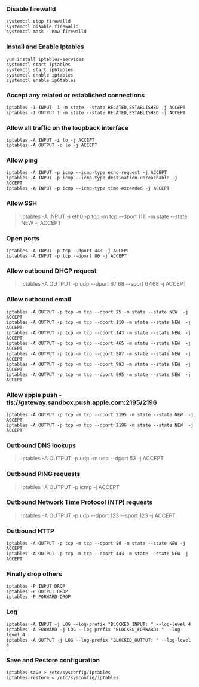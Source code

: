 ### Disable firewalld
```
systemctl stop firewalld
systemctl disable firewalld
systemctl mask --now firewalld
```

### Install and Enable Iptables
```
yum install iptables-services
systemctl start iptables
systemctl start ip6tables
systemctl enable iptables
systemctl enable ip6tables
```

### Accept any related or established connections
```
iptables -I INPUT  1 -m state --state RELATED,ESTABLISHED -j ACCEPT
iptables -I OUTPUT 1 -m state --state RELATED,ESTABLISHED -j ACCEPT
```
### Allow all traffic on the loopback interface
```
iptables -A INPUT -i lo -j ACCEPT
iptables -A OUTPUT -o lo -j ACCEPT
```
### Allow ping
```
iptables -A INPUT -p icmp --icmp-type echo-request -j ACCEPT
iptables -A INPUT -p icmp --icmp-type destination-unreachable -j ACCEPT
iptables -A INPUT -p icmp --icmp-type time-exceeded -j ACCEPT
```
### Allow SSH
> iptables -A INPUT -i eth0 -p tcp -m tcp --dport 1111 -m state --state NEW  -j ACCEPT

### Open ports
```
iptables -A INPUT -p tcp --dport 443 -j ACCEPT
iptables -A INPUT -p tcp --dport 80 -j ACCEPT
```

### Allow outbound DHCP request
> iptables -A OUTPUT -p udp --dport 67:68 --sport 67:68 -j ACCEPT

### Allow outbound email
```
iptables -A OUTPUT -p tcp -m tcp --dport 25 -m state --state NEW  -j ACCEPT
iptables -A OUTPUT -p tcp -m tcp --dport 110 -m state --state NEW  -j ACCEPT
iptables -A OUTPUT -p tcp -m tcp --dport 143 -m state --state NEW  -j ACCEPT
iptables -A OUTPUT -p tcp -m tcp --dport 465 -m state --state NEW  -j ACCEPT
iptables -A OUTPUT -p tcp -m tcp --dport 587 -m state --state NEW  -j ACCEPT
iptables -A OUTPUT -p tcp -m tcp --dport 993 -m state --state NEW  -j ACCEPT
iptables -A OUTPUT -p tcp -m tcp --dport 995 -m state --state NEW  -j ACCEPT
```
### Allow apple push - tls://gateway.sandbox.push.apple.com:2195/2196
```
iptables -A OUTPUT -p tcp -m tcp --dport 2195 -m state --state NEW  -j ACCEPT 
iptables -A OUTPUT -p tcp -m tcp --dport 2196 -m state --state NEW  -j ACCEPT
```

### Outbound DNS lookups
> iptables -A OUTPUT -p udp -m udp --dport 53 -j ACCEPT

### Outbound PING requests
> iptables -A OUTPUT -p icmp -j ACCEPT

### Outbound Network Time Protocol (NTP) requests
> iptables -A OUTPUT -p udp --dport 123 --sport 123 -j ACCEPT

### Outbound HTTP
```
iptables -A OUTPUT -p tcp -m tcp --dport 80 -m state --state NEW -j ACCEPT
iptables -A OUTPUT -p tcp -m tcp --dport 443 -m state --state NEW -j ACCEPT
```
### Finally drop others
```
iptables -P INPUT DROP
iptables -P OUTPUT DROP
iptables -P FORWARD DROP
```

### Log
```
iptables -A INPUT -j LOG --log-prefix "BLOCKED_INPUT: " --log-level 4
iptables -A FORWARD -j LOG --log-prefix "BLOCKED_FORWARD: " --log-level 4
iptables -A OUTPUT -j LOG --log-prefix "BLOCKED_OUTPUT: " --log-level 4
```

### Save and Restore configuration
```
iptables-save > /etc/sysconfig/iptables
iptables-restore < /etc/sysconfig/iptables
```

